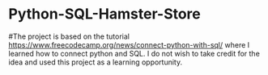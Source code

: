 # Python-SQL-Hamster-Store
#The project is based on the tutorial https://www.freecodecamp.org/news/connect-python-with-sql/ where I learned how to connect python and SQL. I do not wish to take credit for the idea and used this project as a learning opportunity.
